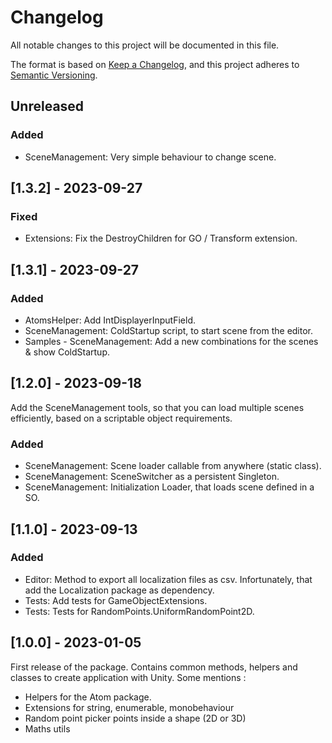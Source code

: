 # Changelog
All notable changes to this project will be documented in this file.

The format is based on [Keep a Changelog](https://keepachangelog.com/en/1.0.0/),
and this project adheres to [Semantic Versioning](https://semver.org/spec/v2.0.0.html).

## Unreleased
### Added
- SceneManagement: Very simple behaviour to change scene.


## [1.3.2] - 2023-09-27
### Fixed
- Extensions: Fix the DestroyChildren for GO / Transform extension.


## [1.3.1] - 2023-09-27
### Added
- AtomsHelper: Add IntDisplayerInputField.
- SceneManagement: ColdStartup script, to start scene from the editor.
- Samples - SceneManagement: Add a new combinations for the scenes & show ColdStartup.


## [1.2.0] - 2023-09-18
Add the SceneManagement tools, so that you can load multiple scenes efficiently, based on a scriptable object requirements.

### Added
- SceneManagement: Scene loader callable from anywhere (static class).
- SceneManagement: SceneSwitcher as a persistent Singleton.
- SceneManagement: Initialization Loader, that loads scene defined in a SO.


## [1.1.0] - 2023-09-13
### Added
- Editor: Method to export all localization files as csv. Infortunately, that add the Localization package as dependency.
- Tests: Add tests for GameObjectExtensions.
- Tests: Tests for RandomPoints.UniformRandomPoint2D.


## [1.0.0] - 2023-01-05
First release of the package.
Contains common methods, helpers and classes to create application with Unity.
Some mentions :
- Helpers for the Atom package.
- Extensions for string, enumerable, monobehaviour
- Random point picker points inside a shape (2D or 3D)
- Maths utils
